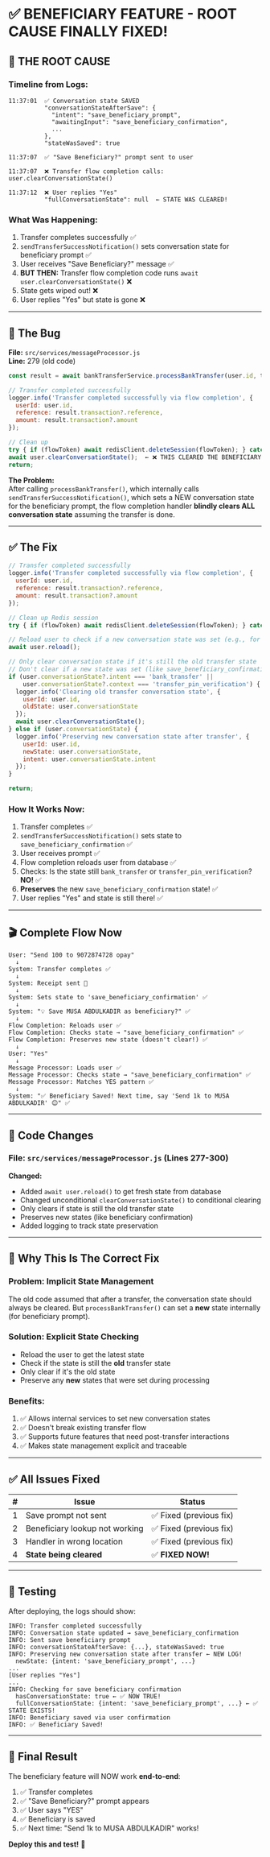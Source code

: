 # ✅ BENEFICIARY FEATURE - ROOT CAUSE FINALLY FIXED!

## 🎯 **THE ROOT CAUSE**

### **Timeline from Logs:**
```
11:37:01  ✅ Conversation state SAVED
          "conversationStateAfterSave": {
            "intent": "save_beneficiary_prompt",
            "awaitingInput": "save_beneficiary_confirmation",
            ...
          },
          "stateWasSaved": true

11:37:07  ✅ "Save Beneficiary?" prompt sent to user

11:37:07  ❌ Transfer flow completion calls: user.clearConversationState()

11:37:12  ❌ User replies "Yes"
          "fullConversationState": null  ← STATE WAS CLEARED!
```

### **What Was Happening:**

1. Transfer completes successfully ✅
2. `sendTransferSuccessNotification()` sets conversation state for beneficiary prompt ✅
3. User receives "Save Beneficiary?" message ✅
4. **BUT THEN:** Transfer flow completion code runs `await user.clearConversationState()` ❌
5. State gets wiped out! ❌
6. User replies "Yes" but state is gone ❌

---

## 🐛 **The Bug**

**File:** `src/services/messageProcessor.js`  
**Line:** 279 (old code)

```javascript
const result = await bankTransferService.processBankTransfer(user.id, transferData, pin);

// Transfer completed successfully
logger.info('Transfer completed successfully via flow completion', {
  userId: user.id,
  reference: result.transaction?.reference,
  amount: result.transaction?.amount
});

// Clean up
try { if (flowToken) await redisClient.deleteSession(flowToken); } catch (_) {}
await user.clearConversationState();  ← ❌ THIS CLEARED THE BENEFICIARY STATE!
return;
```

**The Problem:**  
After calling `processBankTransfer()`, which internally calls `sendTransferSuccessNotification()`, which sets a NEW conversation state for the beneficiary prompt, the flow completion handler **blindly clears ALL conversation state** assuming the transfer is done.

---

## ✅ **The Fix**

```javascript
// Transfer completed successfully
logger.info('Transfer completed successfully via flow completion', {
  userId: user.id,
  reference: result.transaction?.reference,
  amount: result.transaction?.amount
});

// Clean up Redis session
try { if (flowToken) await redisClient.deleteSession(flowToken); } catch (_) {}

// Reload user to check if a new conversation state was set (e.g., for beneficiary prompt)
await user.reload();

// Only clear conversation state if it's still the old transfer state
// Don't clear if a new state was set (like save_beneficiary_confirmation)
if (user.conversationState?.intent === 'bank_transfer' || 
    user.conversationState?.context === 'transfer_pin_verification') {
  logger.info('Clearing old transfer conversation state', {
    userId: user.id,
    oldState: user.conversationState
  });
  await user.clearConversationState();
} else if (user.conversationState) {
  logger.info('Preserving new conversation state after transfer', {
    userId: user.id,
    newState: user.conversationState,
    intent: user.conversationState.intent
  });
}

return;
```

### **How It Works Now:**

1. Transfer completes ✅
2. `sendTransferSuccessNotification()` sets state to `save_beneficiary_confirmation` ✅
3. User receives prompt ✅
4. Flow completion reloads user from database ✅
5. Checks: Is the state still `bank_transfer` or `transfer_pin_verification`? **NO!** ✅
6. **Preserves** the new `save_beneficiary_confirmation` state! ✅
7. User replies "Yes" and state is still there! ✅

---

## 🎬 **Complete Flow Now**

```
User: "Send 100 to 9072874728 opay"
  ↓
System: Transfer completes ✅
  ↓
System: Receipt sent 📄
  ↓
System: Sets state to 'save_beneficiary_confirmation' ✅
  ↓
System: "💡 Save MUSA ABDULKADIR as beneficiary?" ✅
  ↓
Flow Completion: Reloads user ✅
Flow Completion: Checks state → "save_beneficiary_confirmation" ✅
Flow Completion: Preserves new state (doesn't clear!) ✅
  ↓
User: "Yes"
  ↓
Message Processor: Loads user ✅
Message Processor: Checks state → "save_beneficiary_confirmation" ✅
Message Processor: Matches YES pattern ✅
  ↓
System: "✅ Beneficiary Saved! Next time, say 'Send 1k to MUSA ABDULKADIR' 😊" ✅
```

---

## 📝 **Code Changes**

### **File:** `src/services/messageProcessor.js` (Lines 277-300)

**Changed:**
- Added `await user.reload()` to get fresh state from database
- Changed unconditional `clearConversationState()` to conditional clearing
- Only clears if state is still the old transfer state
- Preserves new states (like beneficiary confirmation)
- Added logging to track state preservation

---

## 🎯 **Why This Is The Correct Fix**

### **Problem:** Implicit State Management
The old code assumed that after a transfer, the conversation state should always be cleared. But `processBankTransfer()` can set a **new** state internally (for beneficiary prompt).

### **Solution:** Explicit State Checking
- Reload the user to get the latest state
- Check if the state is still the **old** transfer state
- Only clear if it's the old state
- Preserve any **new** states that were set during processing

### **Benefits:**
1. ✅ Allows internal services to set new conversation states
2. ✅ Doesn't break existing transfer flow
3. ✅ Supports future features that need post-transfer interactions
4. ✅ Makes state management explicit and traceable

---

## ✅ **All Issues Fixed**

| # | Issue | Status |
|---|-------|--------|
| 1 | Save prompt not sent | ✅ Fixed (previous fix) |
| 2 | Beneficiary lookup not working | ✅ Fixed (previous fix) |
| 3 | Handler in wrong location | ✅ Fixed (previous fix) |
| 4 | **State being cleared** | ✅ **FIXED NOW!** |

---

## 🧪 **Testing**

After deploying, the logs should show:

```
INFO: Transfer completed successfully
INFO: Conversation state updated → save_beneficiary_confirmation
INFO: Sent save beneficiary prompt
INFO: conversationStateAfterSave: {...}, stateWasSaved: true
INFO: Preserving new conversation state after transfer ← NEW LOG!
  newState: {intent: 'save_beneficiary_prompt', ...}
...
[User replies "Yes"]
...
INFO: Checking for save beneficiary confirmation
  hasConversationState: true ← ✅ NOW TRUE!
  fullConversationState: {intent: 'save_beneficiary_prompt', ...} ← ✅ STATE EXISTS!
INFO: Beneficiary saved via user confirmation
INFO: ✅ Beneficiary Saved!
```

---

## 🎉 **Final Result**

The beneficiary feature will NOW work **end-to-end**:

1. ✅ Transfer completes
2. ✅ "Save Beneficiary?" prompt appears
3. ✅ User says "YES"
4. ✅ Beneficiary is saved
5. ✅ Next time: "Send 1k to MUSA ABDULKADIR" works!

**Deploy this and test!** 🚀

